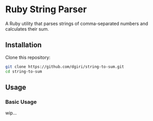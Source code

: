 # Ruby String Parser

A Ruby utility that parses strings of comma-separated numbers and calculates their sum.

## Installation

Clone this repository:

```bash
git clone https://github.com/dgiri/string-to-sum.git
cd string-to-sum
```

## Usage

### Basic Usage

wip...
